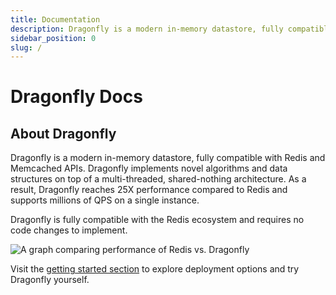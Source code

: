 ```yaml
---
title: Documentation
description: Dragonfly is a modern in-memory datastore, fully compatible with Redis & Memcached APIs. Learn how to use Dragonfly with our comprehensive documentation.
sidebar_position: 0
slug: /
---
```


# Dragonfly Docs

## About Dragonfly
Dragonfly is a modern in-memory datastore, fully compatible with Redis and Memcached APIs. Dragonfly implements novel algorithms and data structures on top of a multi-threaded, shared-nothing architecture. As a result, Dragonfly reaches 25X performance compared to Redis and supports millions of QPS on a single instance.

 Dragonfly is fully compatible with the Redis ecosystem and requires no code changes to implement.

![A graph comparing performance of Redis vs. Dragonfly](/img/comparison.png)

Visit the [getting started section](/getting-started) to explore deployment options and try Dragonfly yourself. 
